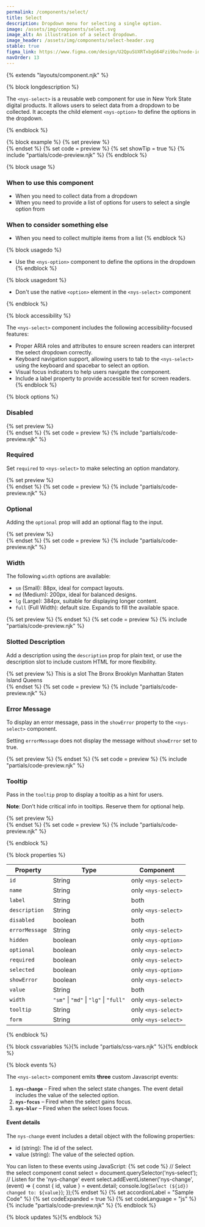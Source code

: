 ```yaml
---
permalink: /components/select/
title: Select
description: Dropdown menu for selecting a single option.
image: /assets/img/components/select.svg
image_alt: An illustration of a select dropdown.
image_header: /assets/img/components/select-header.svg
stable: true
figma_link: https://www.figma.com/design/U2QpuSUXRTxbgG64Fzi9bu?node-id=3981-9877
navOrder: 13
---
```


{% extends "layouts/component.njk" %}

{% block longdescription %}

The `<nys-select>` is a reusable web component for use in New York State digital products. It allows users to select data from a dropdown to be collected. It accepts the child element `<nys-option>` to define the options in the dropdown.

{% endblock %}

{% block example %}
  {% set preview %}<nys-select label="Select your favorite borough" id="borough">
  <nys-option value="bronx" label="The Bronx"></nys-option>
  <nys-option value="brooklyn" label="Brooklyn"></nys-option>
  <nys-option value="manhattan" label="Manhattan"></nys-option>
  <nys-option value="staten_island" label="Staten Island"></nys-option>
  <nys-option value="queens" label="Queens"></nys-option>      
</nys-select>{% endset %}
  {% set code = preview %}
  {% set showTip = true %}
  {% include "partials/code-preview.njk" %}
{% endblock %}

{% block usage %}

### When to use this component
  - When you need to collect data from a dropdown
  - When you need to provide a list of options for users to select a single option from
### When to consider something else
  - When you need to collect multiple items from a list
{% endblock %}

{% block usagedo %}

  - Use the `<nys-option>` component to define the options in the dropdown
{% endblock %}

{% block usagedont %}

  - Don't use the native `<option>` element in the `<nys-select>` component

{% endblock %}

{% block accessibility %}

The `<nys-select>` component includes the following accessibility-focused features:

  - Proper ARIA roles and attributes to ensure screen readers can interpret the select dropdown correctly.
  - Keyboard navigation support, allowing users to tab to the `<nys-select>` using the keyboard and spacebar to select an option.
  - Visual focus indicators to help users navigate the component.
  - Include a label property to provide accessible text for screen readers.
{% endblock %}

{% block options %}

### Disabled
  {% set preview %}<nys-select label="Select your favorite borough" id="borough" disabled>
  <nys-option value="bronx" label="The Bronx"></nys-option>
  <nys-option value="brooklyn" label="Brooklyn"></nys-option>
  <nys-option value="manhattan" label="Manhattan"></nys-option>
  <nys-option value="staten_island" label="Staten Island"></nys-option>
  <nys-option value="queens" label="Queens"></nys-option>      
</nys-select>{% endset %}
  {% set code = preview %}
  {% include "partials/code-preview.njk" %}

### Required
Set `required` to `<nys-select>` to make selecting an option mandatory.

{% set preview %}
<nys-select label="Select your favorite borough" required>
  <nys-option value="bronx" label="The Bronx"></nys-option>
  <nys-option value="brooklyn" label="Brooklyn"></nys-option>
  <nys-option value="manhattan" label="Manhattan"></nys-option>
  <nys-option value="staten_island" label="Staten Island"></nys-option>
  <nys-option value="queens" label="Queens"></nys-option>  
</nys-select>{% endset %}
  {% set code = preview %}
  {% include "partials/code-preview.njk" %}

### Optional
Adding the `optional` prop will add an optional flag to the input.

{% set preview %}
<nys-select label="Select your favorite borough" optional>
  <nys-option value="bronx" label="The Bronx"></nys-option>
  <nys-option value="brooklyn" label="Brooklyn"></nys-option>
  <nys-option value="manhattan" label="Manhattan"></nys-option>
  <nys-option value="staten_island" label="Staten Island"></nys-option>
  <nys-option value="queens" label="Queens"></nys-option>  
</nys-select>{% endset %}
  {% set code = preview %}
  {% include "partials/code-preview.njk" %}

### Width
The following `width` options are available:

  - `sm` (Small): 88px, ideal for compact layouts.
  - `md` (Medium): 200px, ideal for balanced designs.
  - `lg` (Large): 384px, suitable for displaying longer content.
  - `full` (Full Width): default size. Expands to fill the available space.

{% set preview %}
<nys-select label="Select your favorite width" description="Valid widths are sm, md, lg, and full" width="sm">
  <nys-option value="sm" label="sm"></nys-option>
  <nys-option value="md" label="md"></nys-option>
  <nys-option value="lg" label="lg"></nys-option>
  <nys-option value="full" label="full"></nys-option>
</nys-select>{% endset %}
  {% set code = preview %}
  {% include "partials/code-preview.njk" %}

### Slotted Description
Add a description using the `description` prop for plain text, or use the description slot to include custom HTML for more flexibility.

{% set preview %}
<nys-select label="Select your favorite borough">
  <label slot="description">This is a slot</label>
  <nys-option value="bronx">The Bronx</nys-option>
  <nys-option value="brooklyn">Brooklyn</nys-option>
  <nys-option value="manhattan">Manhattan</nys-option>
  <nys-option value="staten_island">Staten Island</nys-option>
  <nys-option value="queens">Queens</nys-option>        
</nys-select>{% endset %}
  {% set code = preview %}
  {% include "partials/code-preview.njk" %}

### Error Message

To display an error message, pass in the `showError` property to the `<nys-select>` component. 

Setting `errorMessage` does not display the message without `showError` set to true.

{% set preview %}
<nys-select label="Select your favorite borough" errorMessage="You did not select a borough" showError>
  <nys-option value="bronx" label="The Bronx"></nys-option>
  <nys-option value="brooklyn" label="Brooklyn"></nys-option>
  <nys-option value="manhattan" label="Manhattan"></nys-option>
  <nys-option value="staten_island" label="Staten Island"></nys-option>
  <nys-option value="queens" label="Queens"></nys-option>
</nys-select>{% endset %}
  {% set code = preview %}
  {% include "partials/code-preview.njk" %}

### Tooltip

Pass in the `tooltip` prop to display a tooltip as a hint for users.

**Note**: Don’t hide critical info in tooltips. Reserve them for optional help.

{% set preview %}<nys-select label="Select your favorite borough" tooltip="Choose the borough you identify with most">
  <nys-option value="bronx" label="The Bronx"></nys-option>
  <nys-option value="brooklyn" label="Brooklyn"></nys-option>
  <nys-option value="manhattan" label="Manhattan"></nys-option>
  <nys-option value="staten_island" label="Staten Island"></nys-option>
  <nys-option value="queens" label="Queens"></nys-option>  
</nys-select>
{% endset %}
{% set code = preview %}
{% include "partials/code-preview.njk" %}

{% endblock %}

{% block properties %}

| Property       | Type                                   | Component           |
|----------------|----------------------------------------|---------------------|
| `id`           | String                                 | only `<nys-select>` |
| `name`         | String                                 | only `<nys-select>` |
| `label`        | String                                 | both                |
| `description`  | String                                 | only `<nys-select>` |
| `disabled`     | boolean                                | both                |
| `errorMessage` | String                                 | only `<nys-select>` |
| `hidden`       | boolean                                | only `<nys-option>` |
| `optional`     | boolean                                | only `<nys-select>` |
| `required`     | boolean                                | only `<nys-select>` |
| `selected`     | boolean                                | only `<nys-option>` |
| `showError`    | boolean                                | only `<nys-select>` |
| `value`        | String                                 | both                |
| `width`        | `"sm"` \| `"md"` \| `"lg"` \| `"full"` | only `<nys-select>` |
| `tooltip`      | String                                 | only `<nys-select>` |
| `form`         | String                                 | only `<nys-select>` |


{% endblock %}

{% block cssvariables %}{% include "partials/css-vars.njk" %}{% endblock %}

{% block events %}

The `<nys-select>` component emits **three** custom Javascript events:
1.  **`nys-change`** – Fired when the select state changes. The event detail includes the value of the selected option.
2.  **`nys-focus`** – Fired when the select gains focus.
3.  **`nys-blur`** – Fired when the select loses focus.

#### Event details
The `nys-change` event includes a detail object with the following properties:

  - id (string): The id of the select.
  - value (string): The value of the selected option.

You can listen to these events using JavaScript:
{% set code %}
// Select the select component
const select = document.querySelector('nys-select');
// Listen for the 'nys-change' event
select.addEventListener('nys-change', (event) => {
  const { id, value } = event.detail;
  console.log(`Select (${id}) changed to: ${value}`);
});{% endset %}
{% set accordionLabel = "Sample Code" %}
{% set codeExpanded = true %}
{% set codeLanguage = "js" %}
{% include "partials/code-preview.njk" %}
{% endblock %}

{% block updates %}{% endblock %}